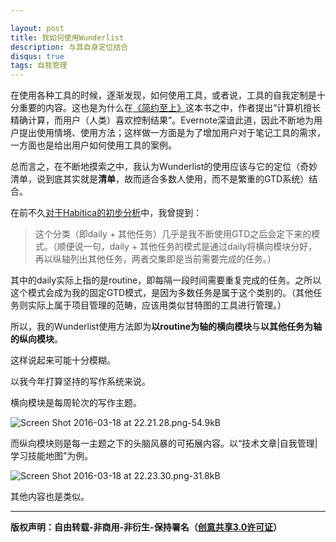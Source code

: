 ```yaml
---

layout: post
title: 我如何使用Wunderlist
description: 与其自身定位结合
disqus: true
tags: 自我管理
---
```

在使用各种工具的时候，逐渐发现，如何使用工具，或者说，工具的自我定制是十分重要的内容。这也是为什么在[《简约至上》](https://book.douban.com/subject/5394309/)这本书之中，作者提出“计算机擅长精确计算，而用户（人类）喜欢控制结果”。Evernote深谙此道，因此不断地为用户提出使用情境、使用方法；这样做一方面是为了增加用户对于笔记工具的需求，一方面也是给出用户如何使用工具的案例。

总而言之，在不断地摸索之中，我认为Wunderlist的使用应该与它的定位（奇妙清单，说到底其实就是**清单**，故而适合多数人使用，而不是繁重的GTD系统）结合。

在前不久[对于Habitica的初步分析](http://ayame9joe.github.io/2016/habitica1/)中，我曾提到：

>这个分类（即daily + 其他任务）几乎是我不断使用GTD之后会定下来的模式。（顺便说一句，daily + 其他任务的模式是通过daily将横向模块分好，再以纵轴列出其他任务，两者交集即是当前需要完成的任务。）

其中的daily实际上指的是routine，即每隔一段时间需要重复完成的任务。之所以这个模式会成为我的固定GTD模式，是因为多数任务是属于这个类别的。（其他任务则实际上属于项目管理的范畴，应该用类似甘特图的工具进行管理。）

所以，我的Wunderlist使用方法即为**以routine为轴的横向模块**与**以其他任务为轴的纵向模块**。

这样说起来可能十分模糊。

以我今年打算坚持的写作系统来说。

横向模块是每周轮次的写作主题。

![Screen Shot 2016-03-18 at 22.21.28.png-54.9kB][1]

而纵向模块则是每一主题之下的头脑风暴的可拓展内容。以“技术文章|自我管理|学习技能地图”为例。

![Screen Shot 2016-03-18 at 22.23.30.png-31.8kB][2]

其他内容也是类似。


  [1]: http://static.zybuluo.com/9/enc71kqih916yk5a90ixx57f/Screen%20Shot%202016-03-18%20at%2022.21.28.png
  [2]: http://static.zybuluo.com/9/gzpxim1w1umk0gwy0bchlfye/Screen%20Shot%202016-03-18%20at%2022.23.30.png
  
  
---
**版权声明：自由转载-非商用-非衍生-保持署名（[创意共享3.0许可证](https://creativecommons.org/licenses/by-nc-nd/3.0/deed.zh)）**